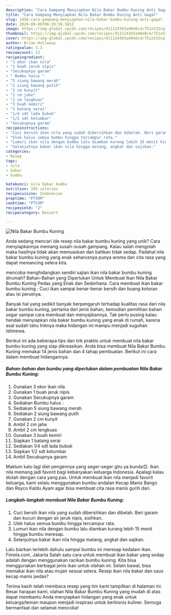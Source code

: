 ```yaml
---
description: "Cara Gampang Menyiapkan Nila Bakar Bumbu Kuning Anti Gagal"
title: "Cara Gampang Menyiapkan Nila Bakar Bumbu Kuning Anti Gagal"
slug: 1456-cara-gampang-menyiapkan-nila-bakar-bumbu-kuning-anti-gagal
date: 2020-09-06T06:28:59.581Z
image: https://img-global.cpcdn.com/recipes/d111243b5a40e0c4/751x532cq70/nila-bakar-bumbu-kuning-foto-resep-utama.jpg
thumbnail: https://img-global.cpcdn.com/recipes/d111243b5a40e0c4/751x532cq70/nila-bakar-bumbu-kuning-foto-resep-utama.jpg
cover: https://img-global.cpcdn.com/recipes/d111243b5a40e0c4/751x532cq70/nila-bakar-bumbu-kuning-foto-resep-utama.jpg
author: Brian Holloway
ratingvalue: 3.3
reviewcount: 13
recipeingredient:
- "3 ekor ikan nila"
- "1 buah jeruk nipis"
- "Secukupnya garam"
- " Bumbu halus "
- "5 siung bawang merah"
- "2 siung bawang putih"
- "2 cm kunyit"
- "2 cm jahe"
- "2 cm lengkuas"
- "3 buah kemiri"
- "1 batang serai"
- "1/4 sdt lada bubuk"
- "1/2 sdt ketumbar"
- "Secukupnya garam"
recipeinstructions:
- "Cuci bersih ikan nila yang sudah dibersihkan dan dibelah. Beri garam dan kucuri dengan air jeruk nipis, sisihkan."
- "Ulek halus semua bumbu hingga tercampur rata."
- "Lumuri ikan nila dengan bumbu lalu diamkan kurang lebih 15 menit hingga bumbu meresap."
- "Selanjutnya bakar ikan nila hingga matang, angkat dan sajikan."
categories:
- Resep
tags:
- nila
- bakar
- bumbu

katakunci: nila bakar bumbu 
nutrition: 193 calories
recipecuisine: Indonesian
preptime: "PT39M"
cooktime: "PT53M"
recipeyield: "2"
recipecategory: Dessert

---
```



![Nila Bakar Bumbu Kuning](https://img-global.cpcdn.com/recipes/d111243b5a40e0c4/751x532cq70/nila-bakar-bumbu-kuning-foto-resep-utama.jpg)

Anda sedang mencari ide resep nila bakar bumbu kuning yang unik? Cara menyiapkannya memang susah-susah gampang. Kalau salah mengolah maka hasilnya tidak akan memuaskan dan bahkan tidak sedap. Padahal nila bakar bumbu kuning yang enak seharusnya punya aroma dan cita rasa yang dapat memancing selera kita.

mencoba menghidangkan sendiri sajian ikan nila bakar bumbu kuning dirumah? Bahan-Bahan yang Diperlukan Untuk Membuat Ikan Nila Bakar Bumbu Kuning Pedas yang Enak dan Sederhana. Cara membuat ikan bakar bumbu kuning : Cuci ikan sampai benar-benar bersih dan buang kotoran atau isi perutnya.

Banyak hal yang sedikit banyak berpengaruh terhadap kualitas rasa dari nila bakar bumbu kuning, pertama dari jenis bahan, kemudian pemilihan bahan segar sampai cara membuat dan menyajikannya. Tak perlu pusing kalau hendak menyiapkan nila bakar bumbu kuning yang enak di rumah, karena asal sudah tahu triknya maka hidangan ini mampu menjadi suguhan istimewa.


Berikut ini ada beberapa tips dan trik praktis untuk membuat nila bakar bumbu kuning yang siap dikreasikan. Anda bisa membuat Nila Bakar Bumbu Kuning memakai 14 jenis bahan dan 4 tahap pembuatan. Berikut ini cara dalam membuat hidangannya.

<!--inarticleads1-->

##### Bahan-bahan dan bumbu yang diperlukan dalam pembuatan Nila Bakar Bumbu Kuning:

1. Gunakan 3 ekor ikan nila
1. Gunakan 1 buah jeruk nipis
1. Gunakan Secukupnya garam
1. Sediakan  Bumbu halus :
1. Sediakan 5 siung bawang merah
1. Sediakan 2 siung bawang putih
1. Gunakan 2 cm kunyit
1. Ambil 2 cm jahe
1. Ambil 2 cm lengkuas
1. Gunakan 3 buah kemiri
1. Siapkan 1 batang serai
1. Sediakan 1/4 sdt lada bubuk
1. Siapkan 1/2 sdt ketumbar
1. Ambil Secukupnya garam


Maklum kalo lagi diet pengennya yang seger-seger gitu ya bunda😊. Ikan nila memang jadi favorit bagi kebanyakan keluarga Indonesia. Apalagi kalau diolah dengan cara yang pas. Untuk membuat ikan nila menjadi favorit keluarga, kami selalu menggunakan bumbu andalan Kecap Manis Bango dan Royco Kaldu Ayam agar bisa membuat cita rasa manis gurih dari. 

<!--inarticleads2-->

##### Langkah-langkah membuat Nila Bakar Bumbu Kuning:

1. Cuci bersih ikan nila yang sudah dibersihkan dan dibelah. Beri garam dan kucuri dengan air jeruk nipis, sisihkan.
1. Ulek halus semua bumbu hingga tercampur rata.
1. Lumuri ikan nila dengan bumbu lalu diamkan kurang lebih 15 menit hingga bumbu meresap.
1. Selanjutnya bakar ikan nila hingga matang, angkat dan sajikan.


Lalu biarkan terlebih dahulu sampai bumbu ini meresap kedalam ikan. Fimela.com, Jakarta Salah satu cara untuk membuat ikan bakar yang sedap adalah dengan menggunakan racikan bumbu kuning. Kita bisa menggunakan berbagai jenis ikan untuk olahan ini. Selain bawal, bisa memakai ikan nila atau mujair sesuai selera. Resep ikan nila bakar dan saus kecap manis pedas? 

Terima kasih telah membaca resep yang tim kami tampilkan di halaman ini. Besar harapan kami, olahan Nila Bakar Bumbu Kuning yang mudah di atas dapat membantu Anda menyiapkan hidangan yang enak untuk keluarga/teman maupun menjadi inspirasi untuk berbisnis kuliner. Semoga bermanfaat dan selamat mencoba!
